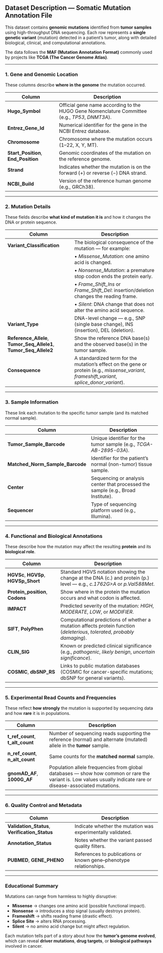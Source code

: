 ## Dataset Description — Somatic Mutation Annotation File

This dataset contains **genomic mutations** identified from **tumor samples** using high-throughput DNA sequencing.
Each row represents a **single genetic variant** (mutation) detected in a patient’s tumor, along with detailed biological, clinical, and computational annotations.

The data follows the **MAF (Mutation Annotation Format)** commonly used by projects like **TCGA (The Cancer Genome Atlas)**.

---

### 1. Gene and Genomic Location

These columns describe **where in the genome** the mutation occurred.

| Column                               | Description                                                                                    |
| ------------------------------------ | ---------------------------------------------------------------------------------------------- |
| **Hugo_Symbol**                      | Official gene name according to the HUGO Gene Nomenclature Committee (e.g., *TP53*, *DNMT3A*). |
| **Entrez_Gene_Id**                   | Numerical identifier for the gene in the NCBI Entrez database.                                 |
| **Chromosome**                       | Chromosome where the mutation occurs (1–22, X, Y, MT).                                         |
| **Start_Position**, **End_Position** | Genomic coordinates of the mutation on the reference genome.                                   |
| **Strand**                           | Indicates whether the mutation is on the forward (+) or reverse (−) DNA strand.                |
| **NCBI_Build**                       | Version of the reference human genome (e.g., GRCh38).                                          |

---

### 2. Mutation Details

These fields describe **what kind of mutation it is** and how it changes the DNA or protein sequence.

| Column                                                             | Description                                                                                                                                    |
| ------------------------------------------------------------------ | ---------------------------------------------------------------------------------------------------------------------------------------------- |
| **Variant_Classification**                                         | The biological consequence of the mutation — for example:                                                                                      |
|                                                                    | • *Missense_Mutation*: one amino acid is changed.                                                                                              |
|                                                                    | • *Nonsense_Mutation*: a premature stop codon ends the protein early.                                                                          |
|                                                                    | • *Frame_Shift_Ins* or *Frame_Shift_Del*: insertion/deletion changes the reading frame.                                                        |
|                                                                    | • *Silent*: DNA change that does not alter the amino acid sequence.                                                                            |
| **Variant_Type**                                                   | DNA-level change — e.g., SNP (single base change), INS (insertion), DEL (deletion).                                                            |
| **Reference_Allele**, **Tumor_Seq_Allele1**, **Tumor_Seq_Allele2** | Show the reference DNA base(s) and the observed base(s) in the tumor sample.                                                                   |
| **Consequence**                                                    | A standardized term for the mutation’s effect on the gene or protein (e.g., *missense_variant*, *frameshift_variant*, *splice_donor_variant*). |

---

### 3. Sample Information

These link each mutation to the specific tumor sample (and its matched normal sample).

| Column                          | Description                                                                      |
| ------------------------------- | -------------------------------------------------------------------------------- |
| **Tumor_Sample_Barcode**        | Unique identifier for the tumor sample (e.g., *TCGA-AB-2895-03A*).               |
| **Matched_Norm_Sample_Barcode** | Identifier for the patient’s normal (non-tumor) tissue sample.                   |
| **Center**                      | Sequencing or analysis center that processed the sample (e.g., Broad Institute). |
| **Sequencer**                   | Type of sequencing platform used (e.g., Illumina).                               |

---

### 4. Functional and Biological Annotations

These describe how the mutation may affect the resulting **protein** and its **biological role**.

| Column                                | Description                                                                                                                 |
| ------------------------------------- | --------------------------------------------------------------------------------------------------------------------------- |
| **HGVSc**, **HGVSp**, **HGVSp_Short** | Standard HGVS notation showing the change at the DNA (c.) and protein (p.) level — e.g., *c.1762G>A* or *p.Val588Met*.      |
| **Protein_position**, **Codons**      | Show where in the protein the mutation occurs and what codon is affected.                                                   |
| **IMPACT**                            | Predicted severity of the mutation: *HIGH*, *MODERATE*, *LOW*, or *MODIFIER*.                                               |
| **SIFT**, **PolyPhen**                | Computational predictions of whether a mutation affects protein function (*deleterious*, *tolerated*, *probably damaging*). |
| **CLIN_SIG**                          | Known or predicted clinical significance (e.g., *pathogenic*, *likely benign*, *uncertain significance*).                   |
| **COSMIC**, **dbSNP_RS**              | Links to public mutation databases (COSMIC for cancer-specific mutations; dbSNP for general variants).                      |

---

### 5. Experimental Read Counts and Frequencies

These reflect **how strongly** the mutation is supported by sequencing data and how **rare** it is in populations.

| Column                           | Description                                                                                                                                                     |
| -------------------------------- | --------------------------------------------------------------------------------------------------------------------------------------------------------------- |
| **t_ref_count**, **t_alt_count** | Number of sequencing reads supporting the reference (normal) and alternate (mutated) allele in the **tumor** sample.                                            |
| **n_ref_count**, **n_alt_count** | Same counts for the **matched normal** sample.                                                                                                                  |
| **gnomAD_AF**, **1000G_AF**      | Population allele frequencies from global databases — show how common or rare the variant is. Low values usually indicate rare or disease-associated mutations. |

---

###  6. Quality Control and Metadata

| Column                                         | Description                                                       |
| ---------------------------------------------- | ----------------------------------------------------------------- |
| **Validation_Status**, **Verification_Status** | Indicate whether the mutation was experimentally validated.       |
| **Annotation_Status**                          | Notes whether the variant passed quality filters.                 |
| **PUBMED**, **GENE_PHENO**                     | References to publications or known gene–phenotype relationships. |

---

### Educational Summary

Mutations can range from harmless to highly disruptive:

* **Missense** → changes one amino acid (possible functional impact).
* **Nonsense** → introduces a stop signal (usually destroys protein).
* **Frameshift** → shifts reading frame (drastic effect).
* **Splice Site** → alters RNA processing.
* **Silent** → no amino acid change but might affect regulation.

Each mutation tells part of a story about how the **tumor’s genome evolved**, which can reveal **driver mutations**, **drug targets**, or **biological pathways** involved in cancer.

